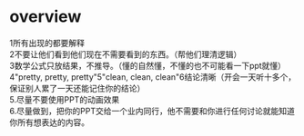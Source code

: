 

# overview
1所有出现的都要解释\
2不要让他们看到他们现在不需要看到的东西。（帮他们理清逻辑）\
3数学公式只放结果，不推导。（懂的自然懂，不懂的也不可能看一下ppt就懂）\
4"pretty, pretty, pretty"5"clean, clean, clean"6结论清晰（开会一天听十多个，保证别人累了一天还能记住你的结论）\
5.尽量不要使用PPT的动画效果 \
6.尽量做到，把你的PPT交给一个业内同行，他不需要和你进行任何讨论就能知道你所有想表达的内容。
